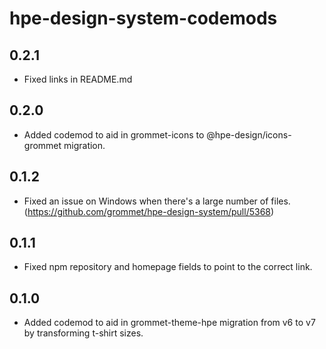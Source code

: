 # hpe-design-system-codemods

## 0.2.1

- Fixed links in README.md

## 0.2.0

- Added codemod to aid in grommet-icons to @hpe-design/icons-grommet migration.

## 0.1.2

- Fixed an issue on Windows when there's a large number of files. (https://github.com/grommet/hpe-design-system/pull/5368)

## 0.1.1

- Fixed npm repository and homepage fields to point to the correct link.

## 0.1.0

- Added codemod to aid in grommet-theme-hpe migration from v6 to v7 by transforming t-shirt sizes.
